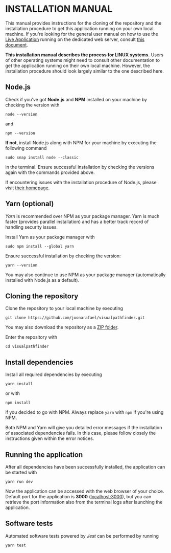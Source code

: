 # INSTALLATION MANUAL

This manual provides instructions for the cloning of the repository and the installation procedure to get this application running on your own local machine. If you're looking for the general user manual on how to use the [Live Application](https://blastcalc.vercel.app/ "Blastcalc Web Application") running on the dedicated web server, consult [this document](https://github.com/joonarafael/blast-calc/tree/main/documentation/user_manual.md "User Manual").

**This installation manual describes the process for LINUX systems.** Users of other operating systems might need to consult other documentation to get the application running on their own local machine. However, the installation procedure should look largely similar to the one described here.

## Node.js

Check if you've got **Node.js** and **NPM** installed on your machine by checking the version with

```
node --version
```

and

```
npm --version
```

**If not**, install Node.js along with NPM for your machine by executing the following command

```
sudo snap install node --classic
```

in the terminal. Ensure successful installation by checking the versions again with the commands provided above.

If encountering issues with the installation procedure of Node.js, please visit [their homepage](https://nodejs.org/en "Node.js Homepage").

## Yarn (optional)

_Yarn_ is recommended over NPM as your package manager. Yarn is much faster (provides parallel installation) and has a better track record of handling security issues.

Install Yarn as your package manager with

```
sudo npm install --global yarn
```

Ensure successful installation by checking the version:

```
yarn --version
```

You may also continue to use NPM as your package manager (automatically installed with Node.js as a default).

## Cloning the repository

Clone the repository to your local machine by executing

```
git clone https://github.com/joonarafael/visualpathfinder.git
```

You may also download the repository as a [ZIP folder](https://github.com/joonarafael/visualpathfinder/archive/refs/heads/main.zip "Download ZIP").

Enter the repository with

```
cd visualpathfinder
```

## Install dependencies

Install all required dependencies by executing

```
yarn install
```

or with

```
npm install
```

if you decided to go with NPM. Always replace `yarn` with `npm` if you're using NPM.

Both NPM and Yarn will give you detailed error messages if the installation of associated dependencies fails. In this case, please follow closely the instructions given within the error notices.

## Running the application

After all dependencies have been successfully installed, the application can be started with

```
yarn run dev
```

Now the application can be accessed with the web browser of your choice. Default port for the application is **3000** ([localhost:3000](localhost:3000 "Port 3000 on your localhost")), but you can retrieve the port information also from the terminal logs after launching the application.

## Software tests

Automated software tests powered by _Jest_ can be performed by running

```
yarn test
```
